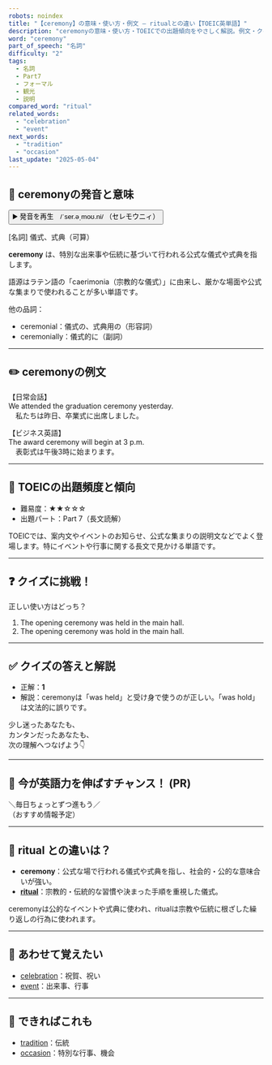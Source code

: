 ```yaml
---
robots: noindex
title: "【ceremony】の意味・使い方・例文 ― ritualとの違い【TOEIC英単語】"
description: "ceremonyの意味・使い方・TOEICでの出題傾向をやさしく解説。例文・クイズ付きでritualとの違いもわかりやすく学べます。"
word: "ceremony"
part_of_speech: "名詞"
difficulty: "2"
tags:
  - 名詞
  - Part7
  - フォーマル
  - 観光
  - 説明
compared_word: "ritual"
related_words:
  - "celebration"
  - "event"
next_words:
  - "tradition"
  - "occasion"
last_update: "2025-05-04"
---
```


## 🔰 ceremonyの発音と意味

<button class="play-audio" onclick="playTTS('ceremony')">
  <span class="play-audio-main">
    ▶️ 発音を再生　/ˈser.əˌmoʊ.ni/
  </span>
  <span class="play-audio-sub">
    （セレモウニィ）
  </span>
</button>

[名詞] 儀式、式典（可算）

**ceremony** は、特別な出来事や伝統に基づいて行われる公式な儀式や式典を指します。

語源はラテン語の「caerimonia（宗教的な儀式）」に由来し、厳かな場面や公式な集まりで使われることが多い単語です。

他の品詞：  
- ceremonial：儀式の、式典用の（形容詞）
- ceremonially：儀式的に（副詞）

---

## ✏️ ceremonyの例文

【日常会話】  
We attended the graduation ceremony yesterday.  
　私たちは昨日、卒業式に出席しました。

【ビジネス英語】  
The award ceremony will begin at 3 p.m.  
　表彰式は午後3時に始まります。

---

## 🎯 TOEICの出題頻度と傾向

- 難易度：★★☆☆☆
- 出題パート：Part 7（長文読解）

TOEICでは、案内文やイベントのお知らせ、公式な集まりの説明文などでよく登場します。特にイベントや行事に関する長文で見かける単語です。

---

## ❓ クイズに挑戦！

正しい使い方はどっち？

1. The opening ceremony was held in the main hall.  
2. The opening ceremony was hold in the main hall.

---

## ✅ クイズの答えと解説

- 正解：**1**
- 解説：ceremonyは「was held」と受け身で使うのが正しい。「was hold」は文法的に誤りです。

少し迷ったあなたも、  
カンタンだったあなたも、  
次の理解へつなげよう👇️

---

## 🚀 今が英語力を伸ばすチャンス！ (PR)

<div class="info-center">
＼毎日ちょっとずつ進もう／<br>  
（おすすめ情報予定）
</div>

---

## 🤔  ritual との違いは？

- **ceremony**：公式な場で行われる儀式や式典を指し、社会的・公的な意味合いが強い。
- **[ritual](/ritual)**：宗教的・伝統的な習慣や決まった手順を重視した儀式。

ceremonyは公的なイベントや式典に使われ、ritualは宗教や伝統に根ざした繰り返しの行為に使われます。

---

## 🧩 あわせて覚えたい

- [celebration](/celebration)：祝賀、祝い
- [event](/event)：出来事、行事

---

## 📖 できればこれも

- [tradition](/tradition)：伝統
- [occasion](/occasion)：特別な行事、機会

<!-- cvid: aid34_bid11 -->
